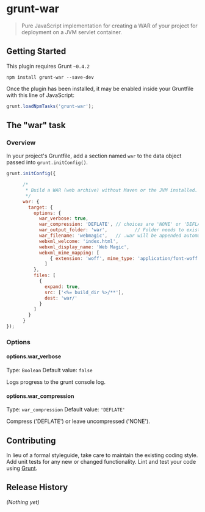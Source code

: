 # grunt-war

> Pure JavaScript implementation for creating a WAR of your project for deployment on a JVM servlet container. 

## Getting Started
This plugin requires Grunt `~0.4.2`

```shell
npm install grunt-war --save-dev
```

Once the plugin has been installed, it may be enabled inside your Gruntfile with this line of JavaScript:

```js
grunt.loadNpmTasks('grunt-war');
```

## The "war" task

### Overview
In your project's Gruntfile, add a section named `war` to the data object passed into `grunt.initConfig()`.

```js
grunt.initConfig({

      /*
       * Build a WAR (web archive) without Maven or the JVM installed.
       */
      war: {
        target: {
          options: {
            war_verbose: true,
            war_compression: 'DEFLATE', // choices are 'NONE' or 'DEFLATE'.
            war_output_folder: 'war',          // Folder needs to exist.
            war_filename: 'webmagic',   // .war will be appended automatically if extension is omitted.
            webxml_welcome: 'index.html',
            webxml_display_name: 'Web Magic',
            webxml_mime_mapping: [
                { extension: 'woff', mime_type: 'application/font-woff' }
              ]
          },
          files: [
            {
              expand: true,
              src: ['<%= build_dir %>/**'],
              dest: 'war/'
            }
          ]
        }
      }
});
```

### Options

#### options.war_verbose
Type: `Boolean`
Default value: `false`

Logs progress to the grunt console log.

#### options.war_compression
Type: `war_compression`
Default value: `'DEFLATE'`

Compress ('DEFLATE') or leave uncompressed ('NONE').

## Contributing
In lieu of a formal styleguide, take care to maintain the existing coding style. Add unit tests for any new or changed functionality. Lint and test your code using [Grunt](http://gruntjs.com/).

## Release History
_(Nothing yet)_
